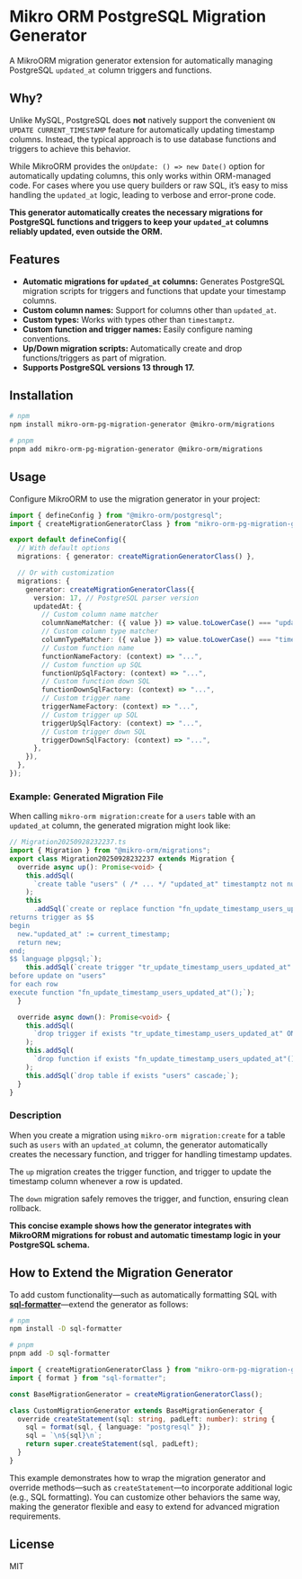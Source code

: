 # Mikro ORM PostgreSQL Migration Generator

A MikroORM migration generator extension for automatically managing PostgreSQL `updated_at` column triggers and functions.

## Why?

Unlike MySQL, PostgreSQL does **not** natively support the convenient `ON UPDATE CURRENT_TIMESTAMP` feature for automatically updating timestamp columns. Instead, the typical approach is to use database functions and triggers to achieve this behavior.

While MikroORM provides the `onUpdate: () => new Date()` option for automatically updating columns, this only works within ORM-managed code. For cases where you use query builders or raw SQL, it’s easy to miss handling the `updated_at` logic, leading to verbose and error-prone code.

**This generator automatically creates the necessary migrations for PostgreSQL functions and triggers to keep your `updated_at` columns reliably updated, even outside the ORM.**

## Features

- **Automatic migrations for `updated_at` columns:** Generates PostgreSQL migration scripts for triggers and functions that update your timestamp columns.
- **Custom column names:** Support for columns other than `updated_at`.
- **Custom types:** Works with types other than `timestamptz`.
- **Custom function and trigger names:** Easily configure naming conventions.
- **Up/Down migration scripts:** Automatically create and drop functions/triggers as part of migration.
- **Supports PostgreSQL versions 13 through 17.**

## Installation

```sh
# npm
npm install mikro-orm-pg-migration-generator @mikro-orm/migrations

# pnpm
pnpm add mikro-orm-pg-migration-generator @mikro-orm/migrations
```

## Usage

Configure MikroORM to use the migration generator in your project:

```typescript
import { defineConfig } from "@mikro-orm/postgresql";
import { createMigrationGeneratorClass } from "mikro-orm-pg-migration-generator";

export default defineConfig({
  // With default options
  migrations: { generator: createMigrationGeneratorClass() },

  // Or with customization
  migrations: {
    generator: createMigrationGeneratorClass({
      version: 17, // PostgreSQL parser version
      updatedAt: {
        // Custom column name matcher
        columnNameMatcher: ({ value }) => value.toLowerCase() === "update_date",
        // Custom column type matcher
        columnTypeMatcher: ({ value }) => value.toLowerCase() === "timestamp",
        // Custom function name
        functionNameFactory: (context) => "...",
        // Custom function up SQL
        functionUpSqlFactory: (context) => "...",
        // Custom function down SQL
        functionDownSqlFactory: (context) => "...",
        // Custom trigger name
        triggerNameFactory: (context) => "...",
        // Custom trigger up SQL
        triggerUpSqlFactory: (context) => "...",
        // Custom trigger down SQL
        triggerDownSqlFactory: (context) => "...",
      },
    }),
  },
});
```

### Example: Generated Migration File

When calling `mikro-orm migration:create` for a `users` table with an `updated_at` column, the generated migration might look like:

```typescript
// Migration20250928232237.ts
import { Migration } from "@mikro-orm/migrations";
export class Migration20250928232237 extends Migration {
  override async up(): Promise<void> {
    this.addSql(
      `create table "users" ( /* ... */ "updated_at" timestamptz not null default current_timestamp, /* ... */ );`
    );
    this
      .addSql(`create or replace function "fn_update_timestamp_users_updated_at"()
returns trigger as $$
begin
  new."updated_at" := current_timestamp;
  return new;
end;
$$ language plpgsql;`);
    this.addSql(`create trigger "tr_update_timestamp_users_updated_at"
before update on "users"
for each row
execute function "fn_update_timestamp_users_updated_at"();`);
  }

  override async down(): Promise<void> {
    this.addSql(
      `drop trigger if exists "tr_update_timestamp_users_updated_at" ON "users";`
    );
    this.addSql(
      `drop function if exists "fn_update_timestamp_users_updated_at"();`
    );
    this.addSql(`drop table if exists "users" cascade;`);
  }
}
```

### Description

When you create a migration using `mikro-orm migration:create` for a table such as `users` with an `updated_at` column, the generator automatically creates the necessary function, and trigger for handling timestamp updates.

The `up` migration creates the trigger function, and trigger to update the timestamp column whenever a row is updated.

The `down` migration safely removes the trigger, and function, ensuring clean rollback.

**This concise example shows how the generator integrates with MikroORM migrations for robust and automatic timestamp logic in your PostgreSQL schema.**

## How to Extend the Migration Generator

To add custom functionality—such as automatically formatting SQL with [**sql-formatter**](https://github.com/sql-formatter-org/sql-formatter)—extend the generator as follows:

```sh
# npm
npm install -D sql-formatter

# pnpm
pnpm add -D sql-formatter
```

```typescript
import { createMigrationGeneratorClass } from "mikro-orm-pg-migration-generator";
import { format } from "sql-formatter";

const BaseMigrationGenerator = createMigrationGeneratorClass();

class CustomMigrationGenerator extends BaseMigrationGenerator {
  override createStatement(sql: string, padLeft: number): string {
    sql = format(sql, { language: "postgresql" });
    sql = `\n${sql}\n`;
    return super.createStatement(sql, padLeft);
  }
}
```

This example demonstrates how to wrap the migration generator and override methods—such as `createStatement`—to incorporate additional logic (e.g., SQL formatting).
You can customize other behaviors the same way, making the generator flexible and easy to extend for advanced migration requirements.

## License

MIT
